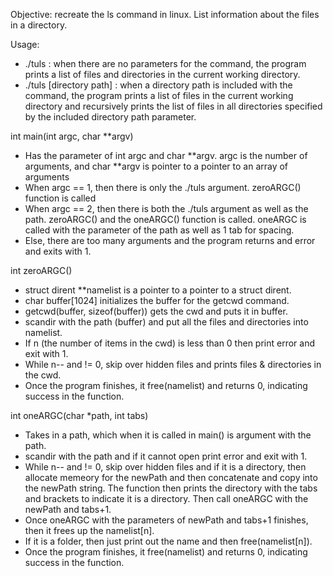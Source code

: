 Objective: recreate the ls command in linux. List information about the files in a directory.

Usage:
- ./tuls : when there are no parameters for the command, the program prints a list of files and directories in the current working directory.
- ./tuls [directory path] : when a directory path is included with the command, the program prints a list of files in the current working directory and recursively prints the list of files in all directories specified by the included directory path parameter.



int main(int argc, char **argv)
  - Has the parameter of int argc and char **argv. argc is the number of arguments, and char **argv is pointer to a pointer to an array of arguments
  - When argc == 1, then there is only the ./tuls argument. zeroARGC() function is called
  - When argc == 2, then there is both the ./tuls argument as well as the path. zeroARGC() and the oneARGC() function is called. oneARGC is called with the parameter of the path as well as 1 tab for spacing.
  - Else, there are too many arguments and the program returns and error and exits with 1.

int zeroARGC()
  - struct dirent **namelist is a pointer to a pointer to a struct dirent.
  - char buffer[1024] initializes the buffer for the getcwd command.
  - getcwd(buffer, sizeof(buffer)) gets the cwd and puts it in buffer.
  - scandir with the path (buffer) and put all the files and directories into namelist.
  - If n (the number of items in the cwd) is less than 0 then print error and exit with 1.
  - While n-- and != 0, skip over hidden files and prints files & directories in the cwd.
  - Once the program finishes, it free(namelist) and returns 0, indicating success in the function.

int oneARGC(char *path, int tabs)
  - Takes in a path, which when it is called in main() is argument with the path.
  - scandir with the path and if it cannot open print error and exit with 1.
  - While n-- and != 0, skip over hidden files and if it is a directory, then allocate memeory for the newPath and then concatenate and copy into the newPath string. The function then prints the directory with the tabs and brackets 
    to indicate it is a directory. Then call oneARGC with the newPath and tabs+1.
  - Once oneARGC with the parameters of newPath and tabs+1 finishes, then it frees up the namelist[n].
  - If it is a folder, then just print out the name and then free(namelist[n]).
  - Once the program finishes, it free(namelist) and returns 0, indicating success in the function.
